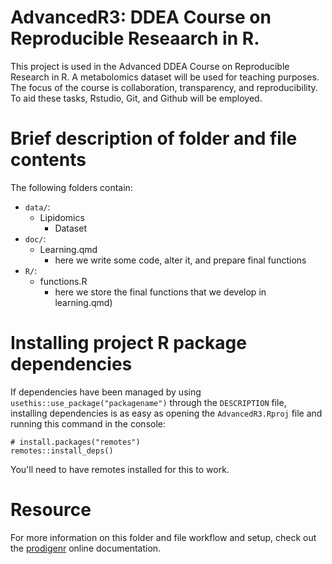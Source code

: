 # AdvancedR3: DDEA Course on Reproducible Reseaarch in R.

This project is used in the Advanced DDEA Course on Reproducible
Research in R. A metabolomics dataset will be used for teaching
purposes. The focus of the course is collaboration, transparency, and
reproducibility. To aid these tasks, Rstudio, Git, and Github will be
employed.

# Brief description of folder and file contents

The following folders contain:

-   `data/`:
    -   Lipidomics
        -   Dataset
-   `doc/`:
    -   Learning.qmd
        -   here we write some code, alter it, and prepare final
            functions
-   `R/`:
    -   functions.R
        -   here we store the final functions that we develop in
            learning.qmd)

# Installing project R package dependencies

If dependencies have been managed by using
`usethis::use_package("packagename")` through the `DESCRIPTION` file,
installing dependencies is as easy as opening the `AdvancedR3.Rproj`
file and running this command in the console:

```         
# install.packages("remotes")
remotes::install_deps()
```

You'll need to have remotes installed for this to work.

# Resource

For more information on this folder and file workflow and setup, check
out the [prodigenr](https://rostools.github.io/prodigenr) online
documentation.
